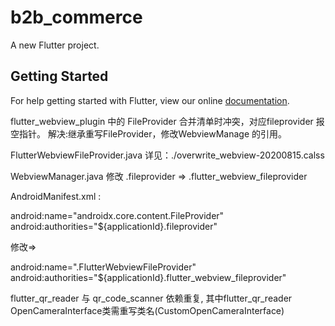 # b2b_commerce

A new Flutter project.

## Getting Started

For help getting started with Flutter, view our online
[documentation](https://flutter.io/).


<!-- ## 打开Andorid，找flutter_webview_plugin包，路径：android:src/main/java/com/flutter_webview_plugin/WebviewManage.java
## 把当前readme目录下的overwrite_webview文件内容覆盖到WebviewManage.java里，重新启动APP -->



flutter_webview_plugin 中的 FileProvider  合并清单时冲突，对应fileprovider 报空指针。
解决:继承重写FileProvider，修改WebviewManage 的引用。

FlutterWebviewFileProvider.java   详见：./overwrite_webview-20200815.calss

WebviewManager.java 修改 .fileprovider  => .flutter_webview_fileprovider

AndroidManifest.xml  :

android:name="androidx.core.content.FileProvider"
android:authorities="${applicationId}.fileprovider"


修改=>

android:name=".FlutterWebviewFileProvider"
android:authorities="${applicationId}.flutter_webview_fileprovider"

flutter_qr_reader   与 qr_code_scanner 依赖重复,  其中flutter_qr_reader OpenCameraInterface类需重写类名(CustomOpenCameraInterface)
